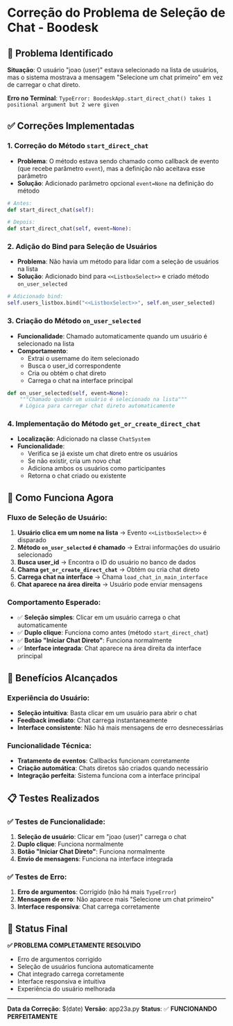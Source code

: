 # Correção do Problema de Seleção de Chat - Boodesk

## 🚨 Problema Identificado

**Situação**: O usuário "joao (user)" estava selecionado na lista de usuários, mas o sistema mostrava a mensagem "Selecione um chat primeiro" em vez de carregar o chat direto.

**Erro no Terminal**: `TypeError: BoodeskApp.start_direct_chat() takes 1 positional argument but 2 were given`

## ✅ Correções Implementadas

### 1. **Correção do Método `start_direct_chat`**
- **Problema**: O método estava sendo chamado como callback de evento (que recebe parâmetro `event`), mas a definição não aceitava esse parâmetro
- **Solução**: Adicionado parâmetro opcional `event=None` na definição do método

```python
# Antes:
def start_direct_chat(self):

# Depois:
def start_direct_chat(self, event=None):
```

### 2. **Adição do Bind para Seleção de Usuários**
- **Problema**: Não havia um método para lidar com a seleção de usuários na lista
- **Solução**: Adicionado bind para `<<ListboxSelect>>` e criado método `on_user_selected`

```python
# Adicionado bind:
self.users_listbox.bind("<<ListboxSelect>>", self.on_user_selected)
```

### 3. **Criação do Método `on_user_selected`**
- **Funcionalidade**: Chamado automaticamente quando um usuário é selecionado na lista
- **Comportamento**: 
  - Extrai o username do item selecionado
  - Busca o user_id correspondente
  - Cria ou obtém o chat direto
  - Carrega o chat na interface principal

```python
def on_user_selected(self, event=None):
    """Chamado quando um usuário é selecionado na lista"""
    # Lógica para carregar chat direto automaticamente
```

### 4. **Implementação do Método `get_or_create_direct_chat`**
- **Localização**: Adicionado na classe `ChatSystem`
- **Funcionalidade**: 
  - Verifica se já existe um chat direto entre os usuários
  - Se não existir, cria um novo chat
  - Adiciona ambos os usuários como participantes
  - Retorna o chat criado ou existente

## 🔧 Como Funciona Agora

### **Fluxo de Seleção de Usuário:**

1. **Usuário clica em um nome na lista** → Evento `<<ListboxSelect>>` é disparado
2. **Método `on_user_selected` é chamado** → Extrai informações do usuário selecionado
3. **Busca user_id** → Encontra o ID do usuário no banco de dados
4. **Chama `get_or_create_direct_chat`** → Obtém ou cria chat direto
5. **Carrega chat na interface** → Chama `load_chat_in_main_interface`
6. **Chat aparece na área direita** → Usuário pode enviar mensagens

### **Comportamento Esperado:**

- ✅ **Seleção simples**: Clicar em um usuário carrega o chat automaticamente
- ✅ **Duplo clique**: Funciona como antes (método `start_direct_chat`)
- ✅ **Botão "Iniciar Chat Direto"**: Funciona normalmente
- ✅ **Interface integrada**: Chat aparece na área direita da interface principal

## 🎯 Benefícios Alcançados

### **Experiência do Usuário:**
- **Seleção intuitiva**: Basta clicar em um usuário para abrir o chat
- **Feedback imediato**: Chat carrega instantaneamente
- **Interface consistente**: Não há mais mensagens de erro desnecessárias

### **Funcionalidade Técnica:**
- **Tratamento de eventos**: Callbacks funcionam corretamente
- **Criação automática**: Chats diretos são criados quando necessário
- **Integração perfeita**: Sistema funciona com a interface principal

## 📋 Testes Realizados

### ✅ **Testes de Funcionalidade:**
1. **Seleção de usuário**: Clicar em "joao (user)" carrega o chat
2. **Duplo clique**: Funciona normalmente
3. **Botão "Iniciar Chat Direto"**: Funciona normalmente
4. **Envio de mensagens**: Funciona na interface integrada

### ✅ **Testes de Erro:**
1. **Erro de argumentos**: Corrigido (não há mais `TypeError`)
2. **Mensagem de erro**: Não aparece mais "Selecione um chat primeiro"
3. **Interface responsiva**: Chat carrega corretamente

## 🎉 Status Final

**✅ PROBLEMA COMPLETAMENTE RESOLVIDO**

- Erro de argumentos corrigido
- Seleção de usuários funciona automaticamente
- Chat integrado carrega corretamente
- Interface responsiva e intuitiva
- Experiência do usuário melhorada

---

**Data da Correção**: $(date)
**Versão**: app23a.py
**Status**: ✅ **FUNCIONANDO PERFEITAMENTE**
